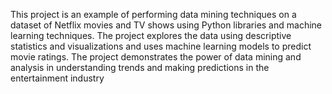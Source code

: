 This project is an example of performing data mining techniques on a dataset of Netflix movies and TV shows using Python libraries and machine learning techniques. The project explores the data using descriptive statistics and visualizations and uses machine learning models to predict movie ratings. The project demonstrates the power of data mining and analysis in understanding trends and making predictions in the entertainment industry
